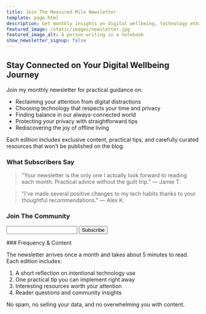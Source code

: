 ```yaml
---
title: Join The Measured Mile Newsletter
template: page.html
description: Get monthly insights on digital wellbeing, technology ethics, and intentional living delivered to your inbox.
featured_image: /static/images/newsletter.jpg
featured_image_alt: A person writing in a notebook
show_newsletter_signup: false
---
```


## Stay Connected on Your Digital Wellbeing Journey

Join my monthly newsletter for practical guidance on:

- Reclaiming your attention from digital distractions
- Choosing technology that respects your time and privacy
- Finding balance in our always-connected world
- Protecting your privacy with straightforward tips
- Rediscovering the joy of offline living

Each edition includes exclusive content, practical tips, and carefully curated resources that won't be published on the blog.

### What Subscribers Say

> "Your newsletter is the only one I actually look forward to reading each month. Practical advice without the guilt trip." — Jamie T.

> "I've made several positive changes to my tech habits thanks to your thoughtful recommendations." — Alex K.

### Join The Community
<form action="https://buttondown.email/api/emails/embed-subscribe/measuredmile" method="post" class="newsletter-form" target="_blank">
  <!-- Keep your existing input fields -->
  <input type="email" id="email-..." name="email" required>
  <input type="submit" value="Subscribe">
  <!-- Add these hidden fields -->
  <input type="hidden" name="tag" value="[location]-signup">
  <input type="hidden" value="1" name="embed"/>
</form>
### Frequency & Content

The newsletter arrives once a month and takes about 5 minutes to read. Each edition includes:

1. A short reflection on intentional technology use
2. One practical tip you can implement right away
3. Interesting resources worth your attention
4. Reader questions and community insights

No spam, no selling your data, and no overwhelming you with content.
